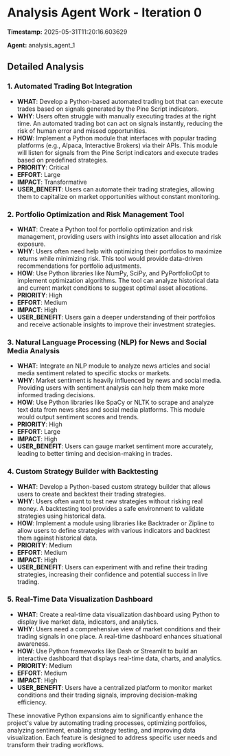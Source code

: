 # Analysis Agent Work - Iteration 0

**Timestamp:** 2025-05-31T11:20:16.603629

**Agent:** analysis_agent_1

## Detailed Analysis

### 1. **Automated Trading Bot Integration**

- **WHAT**: Develop a Python-based automated trading bot that can execute trades based on signals generated by the Pine Script indicators.
- **WHY**: Users often struggle with manually executing trades at the right time. An automated trading bot can act on signals instantly, reducing the risk of human error and missed opportunities.
- **HOW**: Implement a Python module that interfaces with popular trading platforms (e.g., Alpaca, Interactive Brokers) via their APIs. This module will listen for signals from the Pine Script indicators and execute trades based on predefined strategies.
- **PRIORITY**: Critical
- **EFFORT**: Large
- **IMPACT**: Transformative
- **USER_BENEFIT**: Users can automate their trading strategies, allowing them to capitalize on market opportunities without constant monitoring.

### 2. **Portfolio Optimization and Risk Management Tool**

- **WHAT**: Create a Python tool for portfolio optimization and risk management, providing users with insights into asset allocation and risk exposure.
- **WHY**: Users often need help with optimizing their portfolios to maximize returns while minimizing risk. This tool would provide data-driven recommendations for portfolio adjustments.
- **HOW**: Use Python libraries like NumPy, SciPy, and PyPortfolioOpt to implement optimization algorithms. The tool can analyze historical data and current market conditions to suggest optimal asset allocations.
- **PRIORITY**: High
- **EFFORT**: Medium
- **IMPACT**: High
- **USER_BENEFIT**: Users gain a deeper understanding of their portfolios and receive actionable insights to improve their investment strategies.

### 3. **Natural Language Processing (NLP) for News and Social Media Analysis**

- **WHAT**: Integrate an NLP module to analyze news articles and social media sentiment related to specific stocks or markets.
- **WHY**: Market sentiment is heavily influenced by news and social media. Providing users with sentiment analysis can help them make more informed trading decisions.
- **HOW**: Use Python libraries like SpaCy or NLTK to scrape and analyze text data from news sites and social media platforms. This module would output sentiment scores and trends.
- **PRIORITY**: High
- **EFFORT**: Large
- **IMPACT**: High
- **USER_BENEFIT**: Users can gauge market sentiment more accurately, leading to better timing and decision-making in trades.

### 4. **Custom Strategy Builder with Backtesting**

- **WHAT**: Develop a Python-based custom strategy builder that allows users to create and backtest their trading strategies.
- **WHY**: Users often want to test new strategies without risking real money. A backtesting tool provides a safe environment to validate strategies using historical data.
- **HOW**: Implement a module using libraries like Backtrader or Zipline to allow users to define strategies with various indicators and backtest them against historical data.
- **PRIORITY**: Medium
- **EFFORT**: Medium
- **IMPACT**: High
- **USER_BENEFIT**: Users can experiment with and refine their trading strategies, increasing their confidence and potential success in live trading.

### 5. **Real-Time Data Visualization Dashboard**

- **WHAT**: Create a real-time data visualization dashboard using Python to display live market data, indicators, and analytics.
- **WHY**: Users need a comprehensive view of market conditions and their trading signals in one place. A real-time dashboard enhances situational awareness.
- **HOW**: Use Python frameworks like Dash or Streamlit to build an interactive dashboard that displays real-time data, charts, and analytics.
- **PRIORITY**: Medium
- **EFFORT**: Medium
- **IMPACT**: High
- **USER_BENEFIT**: Users have a centralized platform to monitor market conditions and their trading signals, improving decision-making efficiency.

These innovative Python expansions aim to significantly enhance the project's value by automating trading processes, optimizing portfolios, analyzing sentiment, enabling strategy testing, and improving data visualization. Each feature is designed to address specific user needs and transform their trading workflows.